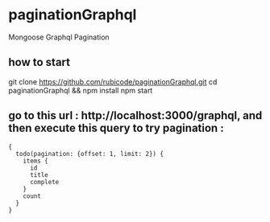 # paginationGraphql
Mongoose Graphql Pagination


## how to start
git clone https://github.com/rubicode/paginationGraphql.git
cd paginationGraphql && npm install
npm start

## go to this url : http://localhost:3000/graphql, and then execute this query to try pagination :
```
{
  todo(pagination: {offset: 1, limit: 2}) {
    items {
      id
      title
      complete
    }
    count
  }
}
```
